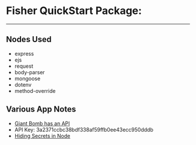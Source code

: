 # Fisher QuickStart Package:
---

## Nodes Used
* express
* ejs
* request
* body-parser
* mongoose
* dotenv
* method-override

## Various App Notes
* [Giant Bomb has an API](https://www.giantbomb.com/api/)
* API Key: 3a2371ccbc38bdf338af59ffb0ee43ecc950dddb
* [Hiding Secrets in Node](https://github.com/justincastilla/hiding-secrets-in-node)